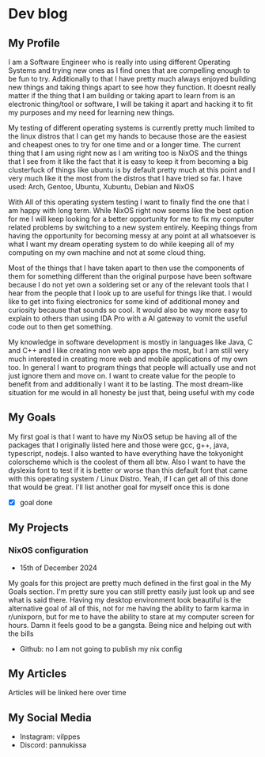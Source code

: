 # Dev blog

## My Profile

I am a Software Engineer who is really into using different Operating Systems and trying new ones as I
find ones that are compelling enough to be fun to try. Additionally to that I have pretty much always
enjoyed building new things and taking things apart to see how they function. It doesnt really matter
if the thing that I am building or taking apart to learn from is an electronic thing/tool or software, 
I will be taking it apart and hacking it to fit my purposes and my need for learning new things.

My testing of different operating systems is currently pretty much limited to the linux distros that I
can get my hands to because those are the easiest and cheapest ones to try for one time and or a longer
time. The current thing that I am using right now as I am writing too is NixOS and the things that I see
from it like the fact that it is easy to keep it from becoming a big clusterfuck of things like ubuntu is
by default pretty much at this point and I very much like it the most from the distros that I have tried so far.
I have used: Arch, Gentoo, Ubuntu, Xubuntu, Debian and NixOS

With All of this operating system testing I want to finally find the one that I am happy with long term.
While NixOS right now seems like the best option for me I will keep looking for a better opportunity for 
me to fix my computer related problems by switching to a new system entirely. Keeping things from having
the opportunity for becoming messy at any point at all whatsoever is what I want my dream operating system
to do while keeping all of my computing on my own machine and not at some cloud thing.

Most of the things that I have taken apart to then use the components of them for something different than the
original purpose have been software because I do not yet own a soldering set or any of the relevant tools 
that I hear from the people that I look up to are useful for things like that. I would like to get into
fixing electronics for some kind of additional money and curiosity because that sounds so cool. It would
also be way more easy to explain to others than using IDA Pro with a AI gateway to vomit the useful code out
to then get something.

My knowledge in software development is mostly in languages like Java, C and C++ and I like creating non web app
apps the most, but I am still very much interested in creating more web and mobile applications of my own too.
In general I want to program things that people will actually use and not just ignore them and move on. I 
want to create value for the people to benefit from and additionally I want it to be lasting. The most dream-like
situation for me would in all honesty be just that, being useful with my code

## My Goals

My first goal is that I want to have my NixOS setup be having all of the packages that I originally listed here
and those were gcc, g++, java, typescript, nodejs. I also wanted to have everything have the tokyonight colorscheme
which is the coolest of them all btw. Also I want to have the dyslexia font to test if it is better or worse than
this default font that came with this operating system / Linux Distro. Yeah, if I can get all of this done that
would be great. I'll list another goal for myself once this is done

- [X] goal done

## My Projects

### NixOS configuration

- 15th of December 2024

My goals for this project are pretty much defined in the first goal in the My Goals section. I'm pretty sure you can
still pretty easily just look up and see what is said there. Having my desktop environment look beautiful is the
alternative goal of all of this, not for me having the ability to farm karma in r/unixporn, but for me to have the
ability to stare at my computer screen for hours. Damn it feels good to be a gangsta. Being nice and helping out with the bills

- Github: no I am not going to publish my nix config

## My Articles

Articles will be linked here over time

## My Social Media

- Instagram: vilppes
- Discord: pannukissa
